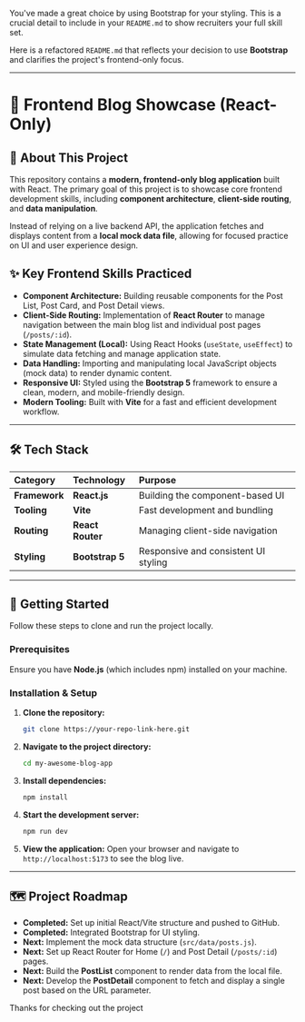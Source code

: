 You've made a great choice by using Bootstrap for your styling. This is a crucial detail to include in your `README.md` to show recruiters your full skill set.

Here is a refactored `README.md` that reflects your decision to use **Bootstrap** and clarifies the project's frontend-only focus.

-----

# 📝 Frontend Blog Showcase (React-Only)

[](https://github.com/your-repo-link-here)
[](https://reactjs.org/)

## 👋 About This Project

This repository contains a **modern, frontend-only blog application** built with React. The primary goal of this project is to showcase core frontend development skills, including **component architecture**, **client-side routing**, and **data manipulation**.

Instead of relying on a live backend API, the application fetches and displays content from a **local mock data file**, allowing for focused practice on UI and user experience design.

## ✨ Key Frontend Skills Practiced

  * **Component Architecture:** Building reusable components for the Post List, Post Card, and Post Detail views.
  * **Client-Side Routing:** Implementation of **React Router** to manage navigation between the main blog list and individual post pages (`/posts/:id`).
  * **State Management (Local):** Using React Hooks (`useState`, `useEffect`) to simulate data fetching and manage application state.
  * **Data Handling:** Importing and manipulating local JavaScript objects (mock data) to render dynamic content.
  * **Responsive UI:** Styled using the **Bootstrap 5** framework to ensure a clean, modern, and mobile-friendly design.
  * **Modern Tooling:** Built with **Vite** for a fast and efficient development workflow.

-----

## 🛠️ Tech Stack

| Category | Technology | Purpose |
| :--- | :--- | :--- |
| **Framework** | **React.js** | Building the component-based UI |
| **Tooling** | **Vite** | Fast development and bundling |
| **Routing** | **React Router** | Managing client-side navigation |
| **Styling** | **Bootstrap 5** | Responsive and consistent UI styling |

-----

## 🚀 Getting Started

Follow these steps to clone and run the project locally.

### Prerequisites

Ensure you have **Node.js** (which includes npm) installed on your machine.

### Installation & Setup

1.  **Clone the repository:**

    ```bash
    git clone https://your-repo-link-here.git
    ```

2.  **Navigate to the project directory:**

    ```bash
    cd my-awesome-blog-app
    ```

3.  **Install dependencies:**

    ```bash
    npm install
    ```

4.  **Start the development server:**

    ```bash
    npm run dev
    ```

5.  **View the application:**
    Open your browser and navigate to `http://localhost:5173` to see the blog live.

-----

## 🗺️ Project Roadmap

  * **Completed:** Set up initial React/Vite structure and pushed to GitHub.
  * **Completed:** Integrated Bootstrap for UI styling.
  * **Next:** Implement the mock data structure (`src/data/posts.js`).
  * **Next:** Set up React Router for Home (`/`) and Post Detail (`/posts/:id`) pages.
  * **Next:** Build the **PostList** component to render data from the local file.
  * **Next:** Develop the **PostDetail** component to fetch and display a single post based on the URL parameter.

Thanks for checking out the project